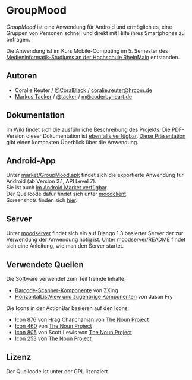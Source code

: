 # GroupMood

_GroupMood_ ist eine Anwendung für Android und ermöglich es, eine Gruppen von Personen schnell und direkt mit Hilfe ihres Smartphones zu befragen. 

Die Anwendung ist im Kurs Mobile-Computing im 5. Semester des [Medieninformatik-Studiums an der Hochschule RheinMain](http://www.hs-rm.de/medieninformatik) entstanden. 

## Autoren

* Coralie Reuter / [@CoralBlack](http://github.com/CoralBlack) / coralie.reuter@hrcom.de
* [Markus Tacker](http://coderbyheart.de/) / [@tacker](http://github.com/tacker) / m@coderbyheart.de

## Dokumentation

Im [Wiki](https://github.com/tacker/GroupMood/wiki) findet sich die ausführliche Beschreibung des Projekts. Die PDF-Version dieser Dokumentation ist [ebenfalls verfügbar](https://github.com/tacker/GroupMood/raw/master/documents/GroupMood.pdf). [Diese Präsentation](https://github.com/tacker/GroupMood/raw/master/documents/GroupMoodPräsentation.pdf) gibt einen kompakten Überblick über die Anwendung.

## Android-App

Unter [market/GroupMood.apk](https://github.com/tacker/GroupMood/raw/master/market/GroupMood.apk) findet sich die exportierte Anwendung für Android (ab Version 2.1, API Level 7).  
Sie ist auch [im Android Market verfügbar](https://github.com/tacker/GroupMood/wiki/Android-Market).  
Der Quellcode dafür findet sich unter [moodclient](https://github.com/tacker/GroupMood/tree/master/moodclient).  
Screenshots finden sich [hier](https://github.com/tacker/GroupMood/wiki/Screenshots).

## Server

Unter [moodserver](https://github.com/tacker/GroupMood/tree/master/moodserver) findet sich ein auf Django 1.3 basierter Server der zur Verwendung der Anwendung nötig ist. Unter [moodserver/README](https://github.com/tacker/GroupMood/tree/master/moodserver/README) findet sich eine Anleitung, wie man den Server startet.

## Verwendete Quellen

Die Software verwendet zum Teil fremde Inhalte:

* [Barcode-Scanner-Komponente](http://code.google.com/p/zxing/source/browse/trunk/android-integration/src/com/google/zxing/integration/android/) von ZXing
* [HorizontalListView und zugehörige Komponenten](https://github.com/fry15/uk.co.jasonfry.android.tools) von Jason Fry

Die Icons in der ActionBar basieren auf den Icons:

* [Icon 876](http://thenounproject.com/noun/check-box/#icon-No876) von Hrag Chanchanian von [The Noun Project](http://www.thenounproject.com/)
* [Icon 460](http://thenounproject.com/noun/blog/#icon-No460) von [The Noun Project](http://www.thenounproject.com/)
* [Icon 805](http://thenounproject.com/noun/pie-chart/#icon-No805) von Scott Lewis von [The Noun Project](http://www.thenounproject.com/)
* [Icon 253](http://thenounproject.com/noun/share/#icon-No253) von [The Noun Project](http://www.thenounproject.com/)

## Lizenz

Der Quellcode ist unter der GPL lizenziert.

